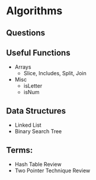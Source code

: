 # Algorithms
## Questions
## Useful Functions
- Arrays
    - Slice, Includes, Split, Join
- Misc
    - isLetter
    - isNum
## Data Structures
- Linked List
- Binary Search Tree


## Terms:
 - Hash Table Review
 - Two Pointer Technique Review